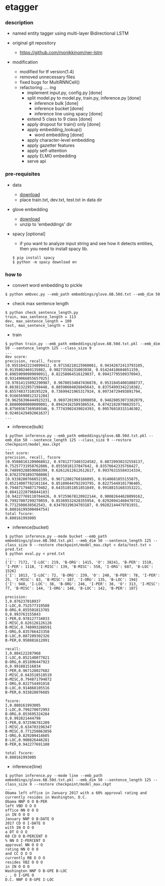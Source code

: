 etagger
====

### description

- named entity tagger using multi-layer Bidirectional LSTM

- original git repository
  - https://github.com/monikkinom/ner-lstm

- modification
  - modified for tf version(1.4)
  - removed unnecessary files
  - fixed bugs for MultiRNNCell()
  - refactoring .... ing
    - implement input.py, config.py [done]
    - split model.py to model.py, train.py, inference.py [done]
      - inference bulk [done]
      - inference bucket [done]
      - inference line using spacy [done]
    - extend 5 class to 9 class [done]
    - apply dropout for train() only [done]
    - apply embedding_lookup()
      - word embedding [done]
    - apply character-level embedding
    - apply gazetter features
    - apply self-attention
    - apply ELMO embedding
    - serve api

### pre-requisites

- data
  - [download](https://github.com/mxhofer/Named-Entity-Recognition-BidirectionalLSTM-CNN-CoNLL/tree/master/data) 
  - place train.txt, dev.txt, test.txt in data dir

- glove embedding
  - [download](http://nlp.stanford.edu/data/glove.6B.zip)
  - unzip to 'embeddings' dir

- spacy [optional]
  - if you want to analyze input string and see how it detects entities, then you need to install spacy lib.
  ```
  $ pip install spacy
  $ python -m spacy download en
  ```

### how to 

- convert word embedding to pickle
```
$ python embvec.py --emb_path embeddings/glove.6B.50d.txt --emb_dim 50
```

- check max sentence length
```
$ python check_sentence_length.py
train, max_sentence_length = 113
dev, max_sentence_length = 109
test, max_sentence_length = 124
```

- train
```
$ python train.py --emb_path embeddings/glove.6B.50d.txt.pkl --emb_dim 50 --sentence_length 125 --class_size 9
...
dev score:
precision, recall, fscore
[0.95510422234099412, 0.97158218125960061, 0.94342672413793105, 0.9135802469135802, 0.90273556231003038, 0.91424418604651159, 0.89659090909090911, 0.82258064516129037, 0.99417795509370943, 0.93149066855657925]
[0.97014115092290987, 0.96786534047436878, 0.95318454001088737, 0.86381322957198448, 0.88590604026845643, 0.83754993342210382, 0.85574837310195229, 0.73699421965317924, 0.99734729493891794, 0.91665698012321284]
[0.96256396444923231, 0.96972019931008058, 0.94828053073382079, 0.88800000000000001, 0.89424162589386524, 0.87421820708825571, 0.87569367369589346, 0.77743902439024393, 0.99576010315146302, 0.92401429492061637]
...
```

- inference(bulk)
```
$ python inference.py --emb_path embeddings/glove.6B.50d.txt.pkl --emb_dim 50 --sentence_length 125 --class_size 9 --restore checkpoint/model_max.ckpt
...
test score:
precision, recall, fscore
[0.95088161209068012, 0.97812773403324582, 0.88720930232558137, 0.75257731958762886, 0.8555018137847642, 0.83576642335766427, 0.74899328859060399, 0.62612612612612617, 0.99376315584314334, 0.87623701893708006]
[0.9338280766852195, 0.96712802768166095, 0.9148681055155875, 0.85214007782101164, 0.85189644792293795, 0.82275449101796405, 0.79487179487179482, 0.64351851851851849, 0.99188151683353221, 0.88412228796844183]
[0.94227769110764426, 0.97259678120922144, 0.90082644628099162, 0.79927007299270059, 0.85369532428355954, 0.82920941460470732, 0.7712508638562543, 0.63470319634703187, 0.99282144479781931, 0.88016199300484754]
total fscore:
0.880161993005
```

- inference(bucket)
```
$ python inference.py --mode bucket --emb_path embeddings/glove.6B.50d.txt.pkl --emb_dim 50 --sentence_length 125 --class_size 9 --restore checkpoint/model_max.ckpt < data/test.txt > pred.txt
$ python eval.py < pred.txt
...
{'I': 7172, 'I-LOC': 219, 'B-ORG': 1415, 'O': 38241, 'B-PER': 1510, 'I-PER': 1118, 'I-MISC': 139, 'B-MISC': 558, 'I-ORG': 687, 'B-LOC': 1526}
{'I': 1013, 'I-LOC': 72, 'B-ORG': 239, 'O': 240, 'B-PER': 78, 'I-PER': 25, 'I-MISC': 83, 'B-MISC': 187, 'I-ORG': 135, 'B-LOC': 194}
{'I': 940, 'I-LOC': 38, 'B-ORG': 246, 'I-PER': 38, 'O': 313, 'I-MISC': 77, 'B-MISC': 144, 'I-ORG': 148, 'B-LOC': 142, 'B-PER': 107}

precision:
I,0.876237018937
I-LOC,0.752577319588
B-ORG,0.855501813785
O,0.993763155843
I-PER,0.978127734033
I-MISC,0.626126126126
B-MISC,0.748993288591
I-ORG,0.835766423358
B-LOC,0.887209302326
B-PER,0.950881612091

recall:
I,0.884122287968
I-LOC,0.852140077821
B-ORG,0.851896447923
O,0.991881516834
I-PER,0.967128027682
I-MISC,0.643518518519
B-MISC,0.794871794872
I-ORG,0.822754491018
B-LOC,0.914868105516
B-PER,0.933828076685

fscore:
I,0.880161993005
I-LOC,0.799270072993
B-ORG,0.853695324284
O,0.992821444798
I-PER,0.972596781209
I-MISC,0.634703196347
B-MISC,0.771250863856
I-ORG,0.829209414605
B-LOC,0.900826446281
B-PER,0.942277691108

total fscore:
0.880161993005
```

- inference(line)
```
$ python inference.py --mode line --emb_path embeddings/glove.6B.50d.txt.pkl --emb_dim 50 --sentence_length 125 --class_size 9 --restore checkpoint/model_max.ckpt
...
Obama left office in January 2017 with a 60% approval rating and currently resides in Washington, D.C.
Obama NNP O O B-PER
left VBD O O O
office NN O O O
in IN O O O
January NNP O B-DATE O
2017 CD O I-DATE O
with IN O O O
a DT O O O
60 CD O B-PERCENT O
% NN O I-PERCENT O
approval NN O O O
rating NN O O O
and CC O O O
currently RB O O O
resides VBZ O O O
in IN O O O
Washington NNP O B-GPE B-LOC
, , O I-GPE O
D.C. NNP O B-GPE I-LOC
```
